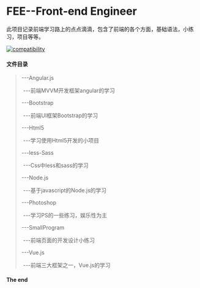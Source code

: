 # FEE--Front-end Engineer
此项目记录前端学习路上的点点滴滴，包含了前端的各个方面，基础语法，小练习，项目等等。

[![compatibility](https://camo.githubusercontent.com/31ac3f0ce805dc34a29b615131caa26cbf4dc127/68747470733a2f2f696d672e736869656c64732e696f2f62616467652f62726f777365722d2532306368726f6d6525323025374325323066697265666f782532302537432532306f706572612532302537432532307361666172692532302537432532306965253230253345253344253230392d6c69676874677265792e737667)](https://github.com/RyanTedder)

#### 文件目录

> ---Angular.js
>
> ​	---前端MVVM开发框架angular的学习
>
> ---Bootstrap
>
> ​	---前端UI框架Bootstrap的学习
>
> ---Html5
>
> ​	---学习使用Html5开发的小项目
>
> ---less-Sass
>
> ​	---Css中less和sass的学习
>
> ---Node.js
>
> ​	---基于javascript的Node.js的学习
>
> ---Photoshop
>
> ​	---学习PS的一些练习，娱乐性为主
>
> ---SmallProgram
>
> ​	---前端页面的开发设计小练习
>
> ---Vue.js
>
> ​	---前端三大框架之一，Vue.js的学习



#### The end

